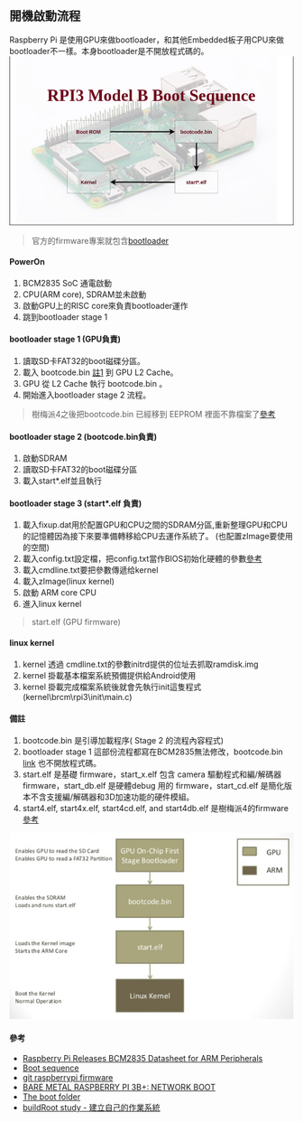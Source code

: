 ## 開機啟動流程

Raspberry Pi 是使用GPU來做bootloader，和其他Embedded板子用CPU來做bootloader不一樣。本身bootloader是不開放程式碼的。\
![Boot process of Rapsberry Pi 3 Model B](/documents/images/rpi3b-boot-sequence.png) 
> 官方的firmware專案就包含[bootloader](https://github.com/raspberrypi/firmware/tree/master/boot)

#### PowerOn
1. BCM2835 SoC 通電啟動 
2. CPU(ARM core), SDRAM並未啟動
3. 啟動GPU上的RISC core來負責bootloader運作
4. 跳到bootloader stage 1 

#### bootloader stage 1 (GPU負責)
1. 讀取SD卡FAT32的boot磁碟分區。
2. 載入 bootcode.bin [註1](https://github.com/02047788a/build-lineageOS-for-raspberry-pi/blob/master/documents/knowledge/linux-boot-process.md#%E5%82%99%E8%A8%BB) 到 GPU L2 Cache。
3. GPU 從 L2 Cache 執行 bootcode.bin 。
4. 開始進入bootloader stage 2 流程。
> 樹梅派4之後把bootcode.bin 已經移到 EEPROM 裡面不靠檔案了[參考](https://www.raspberrypi.org/documentation/hardware/raspberrypi/booteeprom.md)

#### bootloader stage 2 (bootcode.bin負責)
1. 啟動SDRAM
2. 讀取SD卡FAT32的boot磁碟分區
3. 載入start*.elf並且執行

#### bootloader stage 3 (start*.elf 負責)
1. 載入fixup.dat用於配置GPU和CPU之間的SDRAM分區,重新整理GPU和CPU的記憶體因為接下來要準備轉移給CPU去運作系統了。
(也配置zImage要使用的空間)
2. 載入config.txt設定檔，把config.txt當作BIOS初始化硬體的參數[參考](https://www.raspberrypi.org/documentation/configuration/config-txt/)
3. 載入cmdline.txt要把參數傳遞给kernel
4. 載入zImage(linux kernel)
5. 啟動 ARM core CPU
6. 進入linux kernel
> start.elf (GPU firmware) 

#### linux kernel
1. kernel 透過 cmdline.txt的參數initrd提供的位址去抓取ramdisk.img
2. kernel 掛載基本檔案系統預備提供給Android使用
3. kernel 掛載完成檔案系統後就會先執行init這隻程式(kernel\brcm\rpi3\init\main.c)


#### 備註
1. bootcode.bin 是引導加載程序( Stage 2 的流程內容程式) 
2. bootloader stage 1 這部份流程都寫在BCM2835無法修改，bootcode.bin [link](https://github.com/raspberrypi/firmware/tree/master/boot) 也不開放程式碼。
3. start.elf 是基礎 firmware，start_x.elf 包含 camera 驅動程式和編/解碼器 firmware，start_db.elf 是硬體debug 用的 firmware，start_cd.elf 是簡化版本不含支援編/解碼器和3D加速功能的硬件模組。
4. start4.elf, start4x.elf, start4cd.elf, and start4db.elf 是樹梅派4的firmware [參考](https://www.raspberrypi.org/documentation/configuration/boot_folder.md)

![asd](/documents/images/zo803Hq.png)
#### 參考
- [Raspberry Pi Releases BCM2835 Datasheet for ARM Peripherals](https://www.cnx-software.com/2012/02/07/raspberry-pi-releases-bcm2835-datasheet-for-arm-peripherals/) 
- [Boot sequence](https://www.raspberrypi.org/documentation/hardware/raspberrypi/bootmodes/bootflow.md)
- [git raspberrypi firmware](https://github.com/raspberrypi/firmware)
- [BARE METAL RASPBERRY PI 3B+: NETWORK BOOT](https://metebalci.com/blog/bare-metal-rpi3-network-boot/)
- [The boot folder](https://www.raspberrypi.org/documentation/configuration/boot_folder.md)
- [buildRoot study - 建立自己的作業系統](https://www.cntofu.com/book/46/raspberry_pi/buildroot_study_-_jian_li_zi_ji_de_zuo_ye_xi_tong.md)